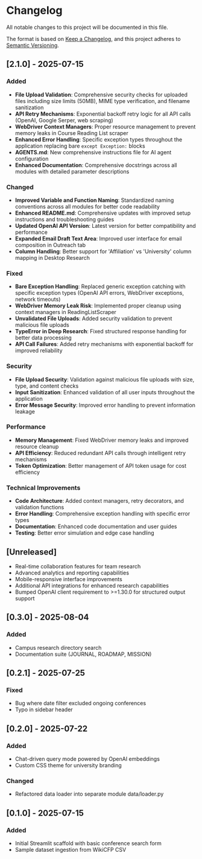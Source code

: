 # Changelog

All notable changes to this project will be documented in this file.

The format is based on [Keep a Changelog](https://keepachangelog.com/en/1.0.0/),
and this project adheres to [Semantic Versioning](https://semver.org/spec/v2.0.0.html).

## [2.1.0] - 2025-07-15

### Added
- **File Upload Validation**: Comprehensive security checks for uploaded files including size limits (50MB), MIME type verification, and filename sanitization
- **API Retry Mechanisms**: Exponential backoff retry logic for all API calls (OpenAI, Google Serper, web scraping)
- **WebDriver Context Managers**: Proper resource management to prevent memory leaks in Course Reading List scraper
- **Enhanced Error Handling**: Specific exception types throughout the application replacing bare `except Exception:` blocks
- **AGENTS.md**: New comprehensive instructions file for AI agent configuration
- **Enhanced Documentation**: Comprehensive docstrings across all modules with detailed parameter descriptions

### Changed
- **Improved Variable and Function Naming**: Standardized naming conventions across all modules for better code readability
- **Enhanced README.md**: Comprehensive updates with improved setup instructions and troubleshooting guides
- **Updated OpenAI API Version**: Latest version for better compatibility and performance
- **Expanded Email Draft Text Area**: Improved user interface for email composition in Outreach tab
- **Column Handling**: Better support for 'Affiliation' vs 'University' column mapping in Desktop Research

### Fixed
- **Bare Exception Handling**: Replaced generic exception catching with specific exception types (OpenAI API errors, WebDriver exceptions, network timeouts)
- **WebDriver Memory Leak Risk**: Implemented proper cleanup using context managers in ReadingListScraper
- **Unvalidated File Uploads**: Added security validation to prevent malicious file uploads
- **TypeError in Deep Research**: Fixed structured response handling for better data processing
- **API Call Failures**: Added retry mechanisms with exponential backoff for improved reliability

### Security
- **File Upload Security**: Validation against malicious file uploads with size, type, and content checks
- **Input Sanitization**: Enhanced validation of all user inputs throughout the application
- **Error Message Security**: Improved error handling to prevent information leakage

### Performance
- **Memory Management**: Fixed WebDriver memory leaks and improved resource cleanup
- **API Efficiency**: Reduced redundant API calls through intelligent retry mechanisms
- **Token Optimization**: Better management of API token usage for cost efficiency

### Technical Improvements
- **Code Architecture**: Added context managers, retry decorators, and validation functions
- **Error Handling**: Comprehensive exception handling with specific error types
- **Documentation**: Enhanced code documentation and user guides
- **Testing**: Better error simulation and edge case handling

## [Unreleased]
- Real-time collaboration features for team research
- Advanced analytics and reporting capabilities
- Mobile-responsive interface improvements
- Additional API integrations for enhanced research capabilities
- Bumped OpenAI client requirement to >=1.30.0 for structured output support

## [0.3.0] - 2025-08-04

### Added
- Campus research directory search
- Documentation suite (JOURNAL, ROADMAP, MISSION)

## [0.2.1] - 2025-07-25

### Fixed
- Bug where date filter excluded ongoing conferences
- Typo in sidebar header

## [0.2.0] - 2025-07-22

### Added
- Chat-driven query mode powered by OpenAI embeddings
- Custom CSS theme for university branding

### Changed
- Refactored data loader into separate module data/loader.py

## [0.1.0] - 2025-07-15

### Added
- Initial Streamlit scaffold with basic conference search form
- Sample dataset ingestion from WikiCFP CSV

